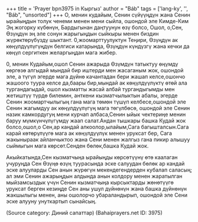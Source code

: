 +++
title = 'Prayer bpn3975 in Кыргыз'
author = "Báb"
tags = ['lang-ky', '', "Báb", "unsorted"]
+++
О, менин кудайым, Сенин сүйүүңдүн жана Сенин ырайыңдын толук ченеми менен мени сыйла, ошондой эле Кимде-Ким Эң жогорку күбөнүн, Бардыгынан даңтуунун өзү болсо, Ошол, о,Сен, Өзүңдүн эң эле сонун жарыгыңдын сыйкыры менен биздин жүрөктөрүбүздү шыктант. 0,жоомарттуулуктун Теңири, Өзүңдүн ак көңүлдүүлүгүңдүн белгиси катарында, Өзүңдүн күндүзгү жана кечки да көңүл сергиткен желаргыңдан мага жибер.

0, менин Кудайым,ошол Сенин ажарыда Өзүмдүн татыктуу өңүмдү көргөзө алгыдай мындай бир иштерди мен жасаганым жок, ошондой эле, а түгүл эгерде мага дүйнө качантадан бери жашап келсе,ошончо жашоого туура келсе да,баары бир,мындай ак көңүлдүүлүктү өтөй ала тургандагыдай, ошол кызматты жасай албай тургандыгымды мен жетиштүү түрдө билемин, анткени кызматчылыктын абалы, эгерде Сенин жоомартчылыгың гана мага төмөн түшүп келбесе,ошондой эле Сенин жагымдуу ак көңүлдүүлүгүң мага төгүлбөсө, ошондой эле Сенин назик камкордугуң мени курчап албаса,Сенин ыйык чектериңе менин баруу мүмкүнчүлүгүмдү жаап салат.Андан тышкары башка Кудай жок болсо,ошол,о Сен,ар кандай алкоолор,ылайым,Сага багышталсын.Сага карай көтөрүлүүгө мага ак көңүлдүүлүк менен уруксат бер, Сага жакыныраак айланчыктоо жана Сени менен жалгыз гана пикир алышуу сыймыгын мага көрсөт.Сенден бөлөк,башка Кудай жок.

Акыйкатында,Сен кызматчыңа ырайыңды көрсөтүүнү өтө каалаган учуруңда Сен Өзүңө өзүң туурасында эске салуудан бөлөк ар кандай эске алууларды Сен анын жүрөгүн мекендегендерден кубалап саласың; ал эми Сенин ажарыңдын алдында анын колдору менен жаратылган мыйзамсыздык үчүн Сенин кызматчыңа кырсыктарды жөнөтүүгө уруксат берген кезиңде Сен аны ушул дүйнөнүн жана башка дүйнөнүн жакшылыгы менен, аны ошолорчо убараландырып, ошондой эле Сени эске алууну унуткартып сынайсың.

(Source category: Диний сапаттар)
(Bahaiprayers.net ID: 3975)
